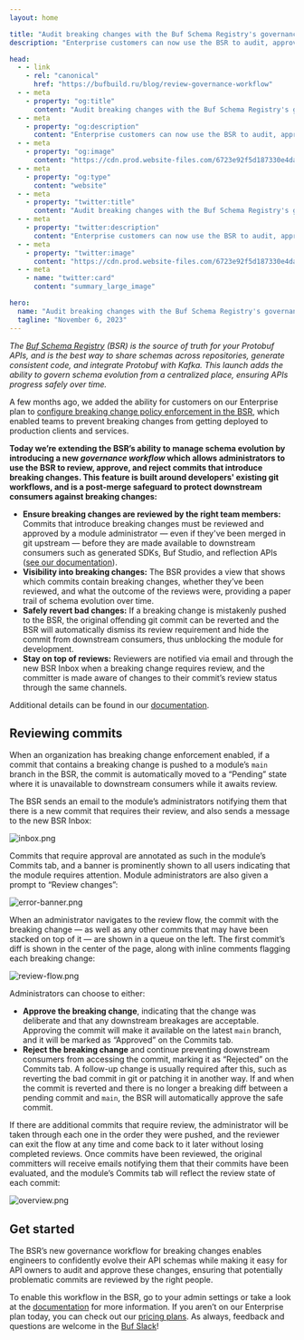 ```yaml
---
layout: home

title: "Audit breaking changes with the Buf Schema Registry's governance workflow"
description: "Enterprise customers can now use the BSR to audit, approve, and reject commits that introduce breaking changes."

head:
  - - link
    - rel: "canonical"
      href: "https://bufbuild.ru/blog/review-governance-workflow"
  - - meta
    - property: "og:title"
      content: "Audit breaking changes with the Buf Schema Registry's governance workflow"
  - - meta
    - property: "og:description"
      content: "Enterprise customers can now use the BSR to audit, approve, and reject commits that introduce breaking changes."
  - - meta
    - property: "og:image"
      content: "https://cdn.prod.website-files.com/6723e92f5d187330e4da8144/6750cc02fc941e56e37122ec_Audit%20breaking%20changes.png"
  - - meta
    - property: "og:type"
      content: "website"
  - - meta
    - property: "twitter:title"
      content: "Audit breaking changes with the Buf Schema Registry's governance workflow"
  - - meta
    - property: "twitter:description"
      content: "Enterprise customers can now use the BSR to audit, approve, and reject commits that introduce breaking changes."
  - - meta
    - property: "twitter:image"
      content: "https://cdn.prod.website-files.com/6723e92f5d187330e4da8144/6750cc02fc941e56e37122ec_Audit%20breaking%20changes.png"
  - - meta
    - name: "twitter:card"
      content: "summary_large_image"

hero:
  name: "Audit breaking changes with the Buf Schema Registry's governance workflow"
  tagline: "November 6, 2023"
---
```


_The_ [_Buf Schema Registry_](https://buf.build/product/bsr) _(BSR) is the source of truth for your Protobuf APIs, and is the best way to share schemas across repositories, generate consistent code, and integrate Protobuf with Kafka. This launch adds the ability to govern schema evolution from a centralized place, ensuring APIs progress safely over time._

A few months ago, we added the ability for customers on our Enterprise plan to [configure breaking change policy enforcement in the BSR](/blog/breaking-change-governance/index.md), which enabled teams to prevent breaking changes from getting deployed to production clients and services.

**Today we’re extending the BSR’s ability to manage schema evolution by introducing a new _governance workflow_ which allows administrators to use the BSR to review, approve, and reject commits that introduce breaking changes. This feature is built around developers' existing git workflows, and is a post-merge safeguard to protect downstream consumers against breaking changes:**

- **Ensure breaking changes are reviewed by the right team members:** Commits that introduce breaking changes must be reviewed and approved by a module administrator — even if they've been merged in git upstream — before they are made available to downstream consumers such as generated SDKs, Buf Studio, and reflection APIs ([see our documentation](/docs/bsr/policy-checks/breaking/overview/index.md#downstream)).
- **Visibility into breaking changes:** The BSR provides a view that shows which commits contain breaking changes, whether they’ve been reviewed, and what the outcome of the reviews were, providing a paper trail of schema evolution over time.
- **Safely revert bad changes:** If a breaking change is mistakenly pushed to the BSR, the original offending git commit can be reverted and the BSR will automatically dismiss its review requirement and hide the commit from downstream consumers, thus unblocking the module for development.
- **Stay on top of reviews:** Reviewers are notified via email and through the new BSR Inbox when a breaking change requires review, and the committer is made aware of changes to their commit’s review status through the same channels.

Additional details can be found in our [documentation](/docs/bsr/policy-checks/breaking/overview/index.md).

## Reviewing commits

When an organization has breaking change enforcement enabled, if a commit that contains a breaking change is pushed to a module’s `main` branch in the BSR, the commit is automatically moved to a “Pending” state where it is unavailable to downstream consumers while it awaits review.

The BSR sends an email to the module’s administrators notifying them that there is a new commit that requires their review, and also sends a message to the new BSR Inbox:

![inbox.png](https://cdn.prod.website-files.com/6723e92f5d187330e4da8144/6747a1252a572b335b5c8ab7_inbox-JW2KYPQX.png)

Commits that require approval are annotated as such in the module’s Commits tab, and a banner is prominently shown to all users indicating that the module requires attention. Module administrators are also given a prompt to “Review changes”:

![error-banner.png](https://cdn.prod.website-files.com/6723e92f5d187330e4da8144/6747a12580cfdb13dbb6ffad_error-banner-OUZXBEMQ.png)

When an administrator navigates to the review flow, the commit with the breaking change — as well as any other commits that may have been stacked on top of it — are shown in a queue on the left. The first commit’s diff is shown in the center of the page, along with inline comments flagging each breaking change:

![review-flow.png](https://cdn.prod.website-files.com/6723e92f5d187330e4da8144/6747a125019fdd2d648903ab_review-flow-FK6AJHDB.png)

Administrators can choose to either:

- **Approve the breaking change**, indicating that the change was deliberate and that any downstream breakages are acceptable. Approving the commit will make it available on the latest `main` branch, and it will be marked as “Approved” on the Commits tab.
- **Reject the breaking change** and continue preventing downstream consumers from accessing the commit, marking it as “Rejected” on the Commits tab. A follow-up change is usually required after this, such as reverting the bad commit in git or patching it in another way. If and when the commit is reverted and there is no longer a breaking diff between a pending commit and `main`, the BSR will automatically approve the safe commit.

If there are additional commits that require review, the administrator will be taken through each one in the order they were pushed, and the reviewer can exit the flow at any time and come back to it later without losing completed reviews. Once commits have been reviewed, the original committers will receive emails notifying them that their commits have been evaluated, and the module’s Commits tab will reflect the review state of each commit:

![overview.png](https://cdn.prod.website-files.com/6723e92f5d187330e4da8144/6747a1254202f43306564e59_overview-DL5XT56Q.png)

## Get started

The BSR’s new governance workflow for breaking changes enables engineers to confidently evolve their API schemas while making it easy for API owners to audit and approve these changes, ensuring that potentially problematic commits are reviewed by the right people.

To enable this workflow in the BSR, go to your admin settings or take a look at the [documentation](/docs/bsr/policy-checks/breaking/setup/index.md) for more information. If you aren’t on our Enterprise plan today, you can check out our [pricing plans](https://buf.build/pricing/). As always, feedback and questions are welcome in the [Buf Slack](https://buf.build/b/slack/)!

‍
